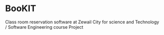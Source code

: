 # BooKIT
Class room reservation software at Zewail City  for science and Technology / Software Engineering course Project
